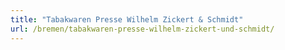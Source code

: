 ```yaml
---
title: "Tabakwaren Presse Wilhelm Zickert & Schmidt"
url: /bremen/tabakwaren-presse-wilhelm-zickert-und-schmidt/
---
```

